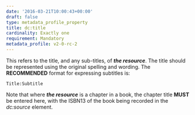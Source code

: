 ```yaml
---
date: '2016-03-21T10:00:43+00:00'
draft: false
type: metadata_profile_property
title: dc:title
cardinality: Exactly one
requirement: Mandatory
metadata_profile: v2-0-rc-2
---
```

This refers to the title, and any sub-titles, of ***the resource***. The title should be represented using the original spelling and wording. The **RECOMMENDED** format for expressing subtitles is:

    Title:Subtitle

Note that where ***the resource*** is a chapter in a book, the chapter title **MUST** be entered here, with the ISBN13 of the book being recorded in the *dc&#58;source* element.
